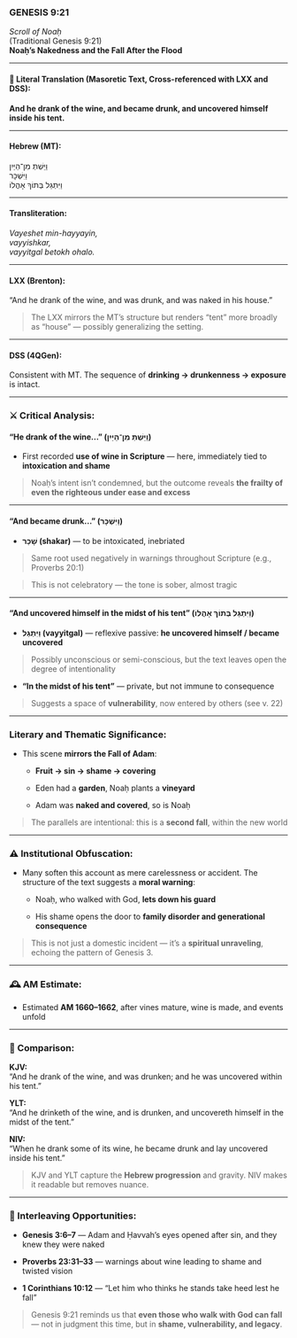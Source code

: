 ### **GENESIS 9:21**

_Scroll of Noaḥ_  
(Traditional Genesis 9:21)  
**Noaḥ’s Nakedness and the Fall After the Flood**

---

#### 📜 Literal Translation (Masoretic Text, Cross-referenced with LXX and DSS):

**And he drank of the wine, and became drunk, and uncovered himself inside his tent.**

---

#### Hebrew (MT):

וַיֵּשְׁתְּ מִן־הַיַּיִן  
וַיִּשְׁכָּר  
וַיִּתְגַּל בְּתוֹךְ אָהֳלוֹ

---

#### Transliteration:

_Vayeshet min-hayyayin,  
vayyishkar,  
vayyitgal betokh ohalo._

---

#### LXX (Brenton):

“And he drank of the wine, and was drunk, and was naked in his house.”

> The LXX mirrors the MT’s structure but renders “tent” more broadly as “house” — possibly generalizing the setting.

---

#### DSS (4QGen):

Consistent with MT. The sequence of **drinking → drunkenness → exposure** is intact.

---

### ⚔️ Critical Analysis:

#### **“He drank of the wine…” (וַיֵּשְׁתְּ מִן־הַיַּיִן)**

- First recorded **use of wine in Scripture** — here, immediately tied to **intoxication and shame**
    

> Noaḥ’s intent isn’t condemned, but the outcome reveals **the frailty of even the righteous under ease and excess**

---

#### **“And became drunk…” (וַיִּשְׁכָּר)**

- **שָׁכַר (shakar)** — to be intoxicated, inebriated
    

> Same root used negatively in warnings throughout Scripture (e.g., Proverbs 20:1)

> This is not celebratory — the tone is sober, almost tragic

---

#### **“And uncovered himself in the midst of his tent” (וַיִּתְגַּל בְּתוֹךְ אָהֳלוֹ)**

- **וַיִּתְגַּל (vayyitgal)** — reflexive passive: **he uncovered himself / became uncovered**
    

> Possibly unconscious or semi-conscious, but the text leaves open the degree of intentionality

- **“In the midst of his tent”** — private, but not immune to consequence
    

> Suggests a space of **vulnerability**, now entered by others (see v. 22)

---

### Literary and Thematic Significance:

- This scene **mirrors the Fall of Adam**:
    
    - **Fruit → sin → shame → covering**
        
    - Eden had a **garden**, Noaḥ plants a **vineyard**
        
    - Adam was **naked and covered**, so is Noaḥ
        

> The parallels are intentional: this is a **second fall**, within the new world

---

### ⚠️ Institutional Obfuscation:

- Many soften this account as mere carelessness or accident. The structure of the text suggests a **moral warning**:
    
    - Noaḥ, who walked with God, **lets down his guard**
        
    - His shame opens the door to **family disorder and generational consequence**
        

> This is not just a domestic incident — it’s a **spiritual unraveling**, echoing the pattern of Genesis 3.

---

### 🕰️ AM Estimate:

- Estimated **AM 1660–1662**, after vines mature, wine is made, and events unfold
    

---

### 📖 Comparison:

**KJV:**  
“And he drank of the wine, and was drunken; and he was uncovered within his tent.”

**YLT:**  
“And he drinketh of the wine, and is drunken, and uncovereth himself in the midst of the tent.”

**NIV:**  
“When he drank some of its wine, he became drunk and lay uncovered inside his tent.”

> KJV and YLT capture the **Hebrew progression** and gravity. NIV makes it readable but removes nuance.

---

### 🔗 Interleaving Opportunities:

- **Genesis 3:6–7** — Adam and Ḥavvah’s eyes opened after sin, and they knew they were naked
    
- **Proverbs 23:31–33** — warnings about wine leading to shame and twisted vision
    
- **1 Corinthians 10:12** — “Let him who thinks he stands take heed lest he fall”
    

> Genesis 9:21 reminds us that **even those who walk with God can fall** — not in judgment this time, but in **shame, vulnerability, and legacy**.